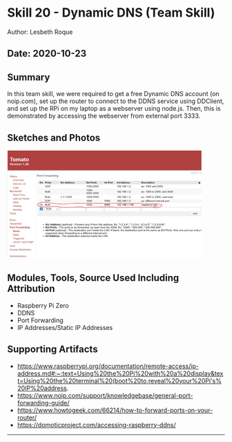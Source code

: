 #  Skill 20 - Dynamic DNS (Team Skill)

Author: Lesbeth Roque

Date: 2020-10-23
-----

## Summary
In this team skill, we were required to get a free Dynamic DNS account (on noip.com), set up the router to connect to the DDNS service using DDClient, and set up the RPi on my laptop as a webserver using node.js. Then, this is demonstrated by accessing the webserver from external port 3333.

## Sketches and Photos
<img src="https://github.com/lsroque/EC444-Repository/blob/master/skills/4.%20Connected%20Systems%20and%20Networking/20%20-%20DYNDNS%20for%20Pi/images/skill20img.jpg" width="450" height="250">

## Modules, Tools, Source Used Including Attribution
- Raspberry Pi Zero
- DDNS
- Port Forwarding
- IP Addresses/Static IP Addresses

## Supporting Artifacts
- https://www.raspberrypi.org/documentation/remote-access/ip-address.md#:~:text=Using%20the%20Pi%20with%20a%20display&text=Using%20the%20terminal%20(boot%20to,reveal%20your%20Pi's%20IP%20address.
- https://www.noip.com/support/knowledgebase/general-port-forwarding-guide/
- https://www.howtogeek.com/66214/how-to-forward-ports-on-your-router/
- https://domoticproject.com/accessing-raspberry-ddns/



-----
